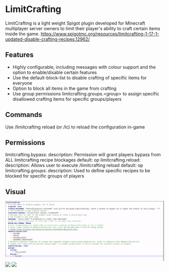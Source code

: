 # LimitCrafting
LimitCrafting is a light weight Spigot plugin developed for Minecraft multiplayer server owners to limit their player's ability to craft certain items inside the game. 
https://www.spigotmc.org/resources/limitcrafting-1-17-1-updated-disable-crafting-recipes.12962/

## Features
* Highly configurable, including messages with colour support and the option to enable/disable certain features
* Use the default-block-list to disable crafting of specific items for everyone
* Option to block all items in the game from crafting
* Use group permissions limitcrafting.groups.\<group> to assign specific disallowed crafting items for specific groups/players

## Commands
Use /limitcrafting reload (or /lc) to reload the configuration in-game

## Permissions
limitcrafting.bypass:
  description: Permission will grant players bypass from ALL limitcrafting recipe blockages
  default: op
limitcrafting.reload:
  description: Allows user to execute /limitcrafting reload
  default: op
limitcrafting.groups:
  description: Used to define specific recipes to be blocked for specific groups of players

## Visual
<img src="https://github.com/Tezk/TezkCore/blob/f8c0144c500d3bcf2485c3033f71b51ce8436e8c/gifs/c83c29400c1ac3bdd605014cc327f67e.gif" />
<img src="https://github.com/Tezk/TezkCore/blob/f8c0144c500d3bcf2485c3033f71b51ce8436e8c/gifs/dbe8ab664f8fadda5e4616dcfdc0d634.gif"/>
<img src="https://github.com/Tezk/TezkCore/blob/f8c0144c500d3bcf2485c3033f71b51ce8436e8c/gifs/83e0abc6121021e9b6ff8efd6699a93b.gif" />

